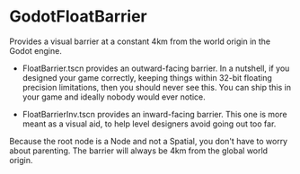 # GodotFloatBarrier

Provides a visual barrier at a constant 4km from the world origin in the Godot engine.

* FloatBarrier.tscn provides an outward-facing barrier. In a nutshell, if you designed your game correctly, keeping things within 32-bit floating precision limitations, then you should never see this. You can ship this in your game and ideally nobody would ever notice.

* FloatBarrierInv.tscn provides an inward-facing barrier. This one is more meant as a visual aid, to help level designers avoid going out too far.

Because the root node is a Node and not a Spatial, you don't have to worry about parenting. The barrier will always be 4km from the global world origin.
